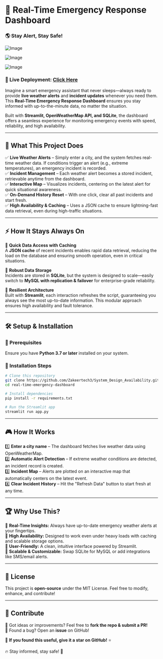 # 🚨 Real-Time Emergency Response Dashboard

### 🌎 Stay Alert, Stay Safe!

![Image](https://github.com/user-attachments/assets/25967eab-ae71-4f6c-9d62-ea0cee80a388)

![Image](https://github.com/user-attachments/assets/b1eff4c6-8e7b-4d61-83ff-4568b18f2fc7)

![Image](https://github.com/user-attachments/assets/d05822f3-dcef-4ced-9de7-3f607344952d)

### 🚀 Live Deployment: [Click Here](https://systemdesignavailability-c77vz8fscjczep2nb5bsqg.streamlit.app/)

Imagine a smart emergency assistant that never sleeps—always ready to provide **live weather alerts** and **incident updates** whenever you need them. This **Real-Time Emergency Response Dashboard** ensures you stay informed with up-to-the-minute data, no matter the situation.

Built with **Streamlit, OpenWeatherMap API, and SQLite**, the dashboard offers a seamless experience for monitoring emergency events with speed, reliability, and high availability.

---
## 🎯 What This Project Does

✅ **Live Weather Alerts** – Simply enter a city, and the system fetches real-time weather data. If conditions trigger an alert (e.g., extreme temperatures), an emergency incident is recorded.  
✅ **Incident Management** – Each weather alert becomes a stored incident, retrievable anytime from the dashboard.  
✅ **Interactive Map** – Visualizes incidents, centering on the latest alert for quick situational awareness.  
✅ **On-Demand History Reset** – With one click, clear all past incidents and start fresh.  
✅ **High Availability & Caching** – Uses a JSON cache to ensure lightning-fast data retrieval, even during high-traffic situations.

---
## ⚡ How It Stays Always On

🔹 **Quick Data Access with Caching**  
A **JSON cache** of recent incidents enables rapid data retrieval, reducing the load on the database and ensuring smooth operation, even in critical situations.

🔹 **Robust Data Storage**  
Incidents are stored in **SQLite**, but the system is designed to scale—easily switch to **MySQL with replication & failover** for enterprise-grade reliability.

🔹 **Resilient Architecture**  
Built with **Streamlit**, each interaction refreshes the script, guaranteeing you always see the most up-to-date information. This modular approach ensures high availability and fault tolerance.

---
## 🛠️ Setup & Installation

### 🔹 Prerequisites
Ensure you have **Python 3.7 or later** installed on your system.

### 🔹 Installation Steps
```bash
# Clone this repository
git clone https://github.com/Zakeertech3/System_Design_Availability.git
cd real-time-emergency-dashboard

# Install dependencies
pip install -r requirements.txt

# Run the Streamlit app
streamlit run app.py
```

---
## 🎮 How It Works

1️⃣ **Enter a city name** – The dashboard fetches live weather data using OpenWeatherMap.  
2️⃣ **Automatic Alert Detection** – If extreme weather conditions are detected, an incident record is created.  
3️⃣ **Incident Map** – Alerts are plotted on an interactive map that automatically centers on the latest event.  
4️⃣ **Clear Incident History** – Hit the "Refresh Data" button to start fresh at any time.

---
## 🏆 Why Use This?

🔹 **Real-Time Insights:** Always have up-to-date emergency weather alerts at your fingertips.  
🔹 **High Availability:** Designed to work even under heavy loads with caching and scalable storage options.  
🔹 **User-Friendly:** A clean, intuitive interface powered by Streamlit.  
🔹 **Scalable & Customizable:** Swap SQLite for MySQL or add integrations like SMS/email alerts.  

---
## 📜 License

This project is **open-source** under the MIT License. Feel free to modify, enhance, and contribute!

---
## 🙌 Contribute

🚀 Got ideas or improvements? Feel free to **fork the repo & submit a PR!**  
📩 Found a bug? Open an **issue** on GitHub!

🌟 **If you found this useful, give it a star on GitHub!** ⭐

🔥 Stay informed, stay safe! 🚀
